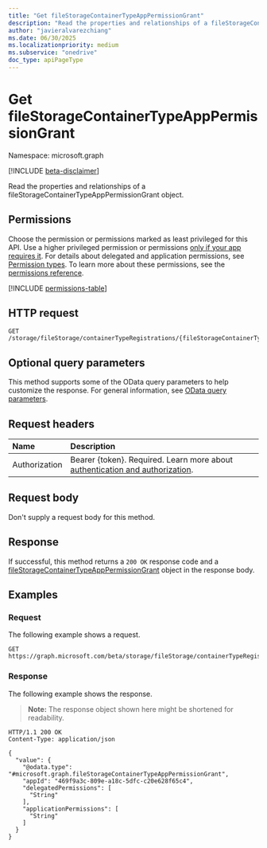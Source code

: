 ```yaml
---
title: "Get fileStorageContainerTypeAppPermissionGrant"
description: "Read the properties and relationships of a fileStorageContainerTypeAppPermissionGrant object."
author: "javieralvarezchiang"
ms.date: 06/30/2025
ms.localizationpriority: medium
ms.subservice: "onedrive"
doc_type: apiPageType
---
```


# Get fileStorageContainerTypeAppPermissionGrant

Namespace: microsoft.graph

[!INCLUDE [beta-disclaimer](../../includes/beta-disclaimer.md)]

Read the properties and relationships of a fileStorageContainerTypeAppPermissionGrant object.

## Permissions

Choose the permission or permissions marked as least privileged for this API. Use a higher privileged permission or permissions [only if your app requires it](/graph/permissions-overview#best-practices-for-using-microsoft-graph-permissions). For details about delegated and application permissions, see [Permission types](/graph/permissions-overview#permission-types). To learn more about these permissions, see the [permissions reference](/graph/permissions-reference).

<!-- {
  "blockType": "permissions",
  "name": "filestoragecontainertypeapppermissiongrant-get-permissions"
}
-->
[!INCLUDE [permissions-table](../includes/permissions/filestoragecontainertypeapppermissiongrant-get-permissions.md)]

## HTTP request

<!-- {
  "blockType": "ignored"
}
-->
``` http
GET /storage/fileStorage/containerTypeRegistrations/{fileStorageContainerTypeRegistrationId}/applicationPermissionGrants/{fileStorageContainerTypeAppPermissionGrantId}
```

## Optional query parameters

This method supports some of the OData query parameters to help customize the response. For general information, see [OData query parameters](/graph/query-parameters).

## Request headers

|Name|Description|
|:---|:---|
|Authorization|Bearer {token}. Required. Learn more about [authentication and authorization](/graph/auth/auth-concepts).|

## Request body

Don't supply a request body for this method.

## Response

If successful, this method returns a `200 OK` response code and a [fileStorageContainerTypeAppPermissionGrant](../resources/filestoragecontainertypeapppermissiongrant.md) object in the response body.

## Examples

### Request

The following example shows a request.
<!-- {
  "blockType": "request",
  "name": "get_filestoragecontainertypeapppermissiongrant"
}
-->
``` http
GET https://graph.microsoft.com/beta/storage/fileStorage/containerTypeRegistrations/{fileStorageContainerTypeRegistrationId}/applicationPermissionGrants/{fileStorageContainerTypeAppPermissionGrantId}
```


### Response

The following example shows the response.
>**Note:** The response object shown here might be shortened for readability.
<!-- {
  "blockType": "response",
  "truncated": true,
  "@odata.type": "microsoft.graph.fileStorageContainerTypeAppPermissionGrant"
}
-->
``` http
HTTP/1.1 200 OK
Content-Type: application/json

{
  "value": {
    "@odata.type": "#microsoft.graph.fileStorageContainerTypeAppPermissionGrant",
    "appId": "469f9a3c-809e-a18c-5dfc-c20e628f65c4",
    "delegatedPermissions": [
      "String"
    ],
    "applicationPermissions": [
      "String"
    ]
  }
}
```

